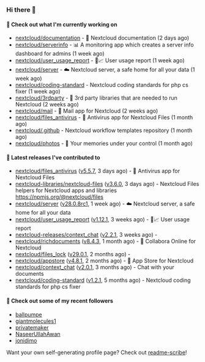 ### Hi there 👋

#### 👷 Check out what I'm currently working on

- [nextcloud/documentation](https://github.com/nextcloud/documentation) - 📘 Nextcloud documentation (2 days ago)
- [nextcloud/serverinfo](https://github.com/nextcloud/serverinfo) - 📊 A monitoring app which creates a server info dashboard for admins (1 week ago)
- [nextcloud/user_usage_report](https://github.com/nextcloud/user_usage_report) - 👱📈 User usage report (1 week ago)
- [nextcloud/server](https://github.com/nextcloud/server) - ☁️ Nextcloud server, a safe home for all your data (1 week ago)
- [nextcloud/coding-standard](https://github.com/nextcloud/coding-standard) - Nextcloud coding standards for php cs fixer (1 week ago)
- [nextcloud/3rdparty](https://github.com/nextcloud/3rdparty) - :battery: 3rd party libraries that are needed to run Nextcloud (2 weeks ago)
- [nextcloud/mail](https://github.com/nextcloud/mail) - 💌 Mail app for Nextcloud (2 weeks ago)
- [nextcloud/files_antivirus](https://github.com/nextcloud/files_antivirus) - 👾 Antivirus app for Nextcloud Files (1 month ago)
- [nextcloud/.github](https://github.com/nextcloud/.github) - Nextcloud workflow templates repository (1 month ago)
- [nextcloud/photos](https://github.com/nextcloud/photos) - 📸 Your memories under your control (1 month ago)

#### 🔭 Latest releases I've contributed to

- [nextcloud/files_antivirus](https://github.com/nextcloud/files_antivirus) ([v5.5.7](https://github.com/nextcloud/files_antivirus/releases/tag/v5.5.7), 3 days ago) - 👾 Antivirus app for Nextcloud Files
- [nextcloud-libraries/nextcloud-files](https://github.com/nextcloud-libraries/nextcloud-files) ([v3.6.0](https://github.com/nextcloud-libraries/nextcloud-files/releases/tag/v3.6.0), 3 days ago) - Nextcloud Files helpers for Nextcloud apps and libraries https://npmjs.org/@nextcloud/files
- [nextcloud/server](https://github.com/nextcloud/server) ([v28.0.8rc1](https://github.com/nextcloud/server/releases/tag/v28.0.8rc1), 1 week ago) - ☁️ Nextcloud server, a safe home for all your data
- [nextcloud/user_usage_report](https://github.com/nextcloud/user_usage_report) ([v1.12.1](https://github.com/nextcloud/user_usage_report/releases/tag/v1.12.1), 3 weeks ago) - 👱📈 User usage report
- [nextcloud-releases/context_chat](https://github.com/nextcloud-releases/context_chat) ([v2.2.1](https://github.com/nextcloud-releases/context_chat/releases/tag/v2.2.1), 3 weeks ago) - 
- [nextcloud/richdocuments](https://github.com/nextcloud/richdocuments) ([v8.4.3](https://github.com/nextcloud/richdocuments/releases/tag/v8.4.3), 1 month ago) - 📑 Collabora Online for Nextcloud
- [nextcloud/files_lock](https://github.com/nextcloud/files_lock) ([v29.0.1](https://github.com/nextcloud/files_lock/releases/tag/v29.0.1), 2 months ago) - 
- [nextcloud/appstore](https://github.com/nextcloud/appstore) ([v4.8.1](https://github.com/nextcloud/appstore/releases/tag/v4.8.1), 2 months ago) -  :convenience_store: App Store for Nextcloud
- [nextcloud/context_chat](https://github.com/nextcloud/context_chat) ([v2.0.1](https://github.com/nextcloud/context_chat/releases/tag/v2.0.1), 3 months ago) - Chat with your documents
- [nextcloud/coding-standard](https://github.com/nextcloud/coding-standard) ([v1.2.1](https://github.com/nextcloud/coding-standard/releases/tag/v1.2.1), 5 months ago) - Nextcloud coding standards for php cs fixer

#### 👯 Check out some of my recent followers

- [ballpumpe](https://github.com/ballpumpe)
- [giantmolecules1](https://github.com/giantmolecules1)
- [privatemaker](https://github.com/privatemaker)
- [NaseerUllahAwan](https://github.com/NaseerUllahAwan)
- [jonidimo](https://github.com/jonidimo)

Want your own self-generating profile page? Check out [readme-scribe](https://github.com/muesli/readme-scribe)!

